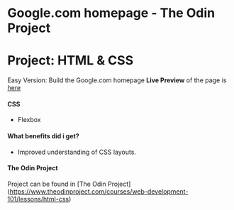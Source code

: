 # Google.com homepage - The Odin Project
# Project: HTML & CSS 
Easy Version: Build the Google.com homepage
**Live Preview** of the page is [here](https://eevacc.github.io/google-homepage/)

#### CSS
* Flexbox

#### What benefits did i get?

* Improved understanding of CSS layouts.

#### The Odin Project

Project can be found in [The Odin Project]
(https://www.theodinproject.com/courses/web-development-101/lessons/html-css)



